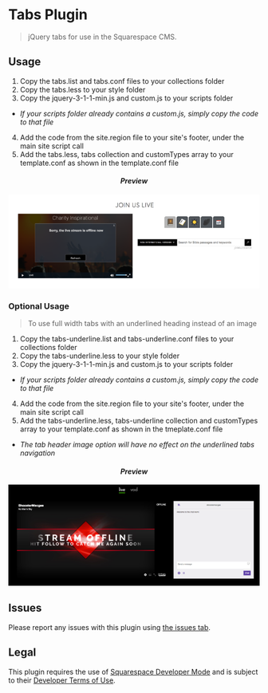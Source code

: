 Tabs Plugin
===============

>jQuery tabs for use in the Squarespace CMS.  

## Usage

1. Copy the tabs.list and tabs.conf files to your collections folder  
2. Copy the tabs.less to your style folder  
3. Copy the jquery-3-1-1-min.js and custom.js to your scripts folder  
  * _If your scripts folder already contains a custom.js, simply copy the code to that file_  
4. Add the code from the site.region file to your site's footer, under the main site script call  
5. Add the tabs.less, tabs collection and customTypes array to your template.conf as shown in the template.conf file  

<h4 style="text-align:center;font-style:italic;">Preview</h4>

![Tab Preview](https://github.com/NowStreamingServices/Sqs-Tabs/blob/master/preview/tabPreview.png "Tab Preview")

### Optional Usage
>To use full width tabs with an underlined heading instead of an image  

1. Copy the tabs-underline.list and tabs-underline.conf files to your collections folder  
2. Copy the tabs-underline.less to your style folder  
3. Copy the jquery-3-1-1-min.js and custom.js to your scripts folder
  * _If your scripts folder already contains a custom.js, simply copy the code to that file_
4. Add the code from the site.region file to your site's footer, under the main site script call  
5. Add the tabs-underline.less, tabs-underline collection and customTypes array to your template.conf as shown in the tmeplate.conf file
  * _The tab header image option will have no effect on the underlined tabs navigation_

<h4 style="text-align:center;font-style:italic;">Preview</h4>

![Tab Underline Preview](https://github.com/NowStreamingServices/Sqs-Tabs/blob/master/preview/tabUnderlinePreview.png "Tab Underline Preview")

## Issues

Please report any issues with this plugin using [the issues tab](https://github.com/NowStreamingServices/Sqs-Tabs/issues).  

## Legal

This plugin requires the use of [Squarespace Developer Mode](https://developers.squarespace.com/quick-start/) and is subject to their [Developer Terms of Use](https://developers.squarespace.com/developer-terms-of-use).  

